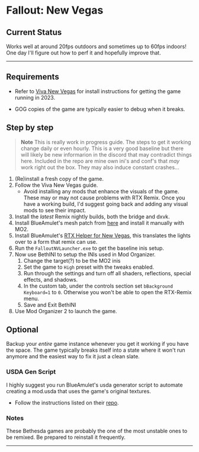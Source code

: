 # Fallout: New Vegas

## Current Status

<!-- Describe how the game functions with the remix modificaitons. Is it wonky and barely playable or could one consider a full playthrough possible? Make sure to warn of any flashing lights! -->

Works well at around 20fps outdoors and sometimes up to 60fps indoors! One day I'll figure out how to perf it and hopefully improve that.

---

## Requirements

<!-- Table of Requirements
| Program | Notes |
| - | - |
| XYZ | Foobar | -->

- Refer to [Viva New Vegas](https://vivanewvegas.moddinglinked.com/index.html) for install instructions for getting the game running in 2023.

- GOG copies of the game are typically easier to debug when it  breaks. 

## Step by step

<!-- List out the steps required to get working. Make sure to refer to the specific game `folders` that each `file` or action takes place in. Refer to the repo as _this_ folder. -->

> **Note**
> This is really work in progress guide. The steps to get it working change daily or even hourly. This is a very good baseline but there will likely be new informarion in the discord that may contradict things here. Included in the repo are mine own ini's and conf's that _may_ work right out the box. They may also induce constant crashes...

1. (Re)install a fresh copy of the game.
2. Follow the Viva New Vegas guide.
    - Avoid installing any mods that enhance the visuals of the game. These may or may not cause problems with RTX Remix. Once you have a working build, I'd suggest going back and adding any visual mods to see their impact.
3. Install the _latest_ Remix nightly builds, both the bridge and dxvk.
4. Install BlueAmulet's mesh patch from [here](https://github.com/BlueAmulet/RTXRemixStuff/blob/main/NewVegas/NewVegas%20RTX%20Mesh%20Patches.zip) and install it manually with MO2.
4. Install BlueAmulet's [RTX Helper for New Vegas](https://github.com/BlueAmulet/NewVegasRTXHelper), this translates the lights over to a form that remix can use.
5. Run the `FalloutNVLauncher.exe` to get the baseline inis setup. 
6. Now use BethINI to setup the INIs used in Mod Organizer. 
    1. Change the target(?) to be the MO2 inis
    2. Set the game to `High` preset with the tweaks enabled. 
    3. Run through the settings and turn off all shaders, reflections, special effects, and shadows. 
    4. In the custom tab, under the controls section set `bBackground Keyboard=1` to `0`. Otherwise you won't be able to open the RTX-Remix menu.
    5. Save and Exit BethINI
6. Use Mod Organizer 2 to launch the game. 

## Optional

<!-- Describe any optional programs or steps here. Commonly, it's adding an `asi` mod to the game requiring this brief discription:

Widescreen fix:
> This game has a Widescreenfix available! This greatly enhances the core game to improve compatiablity with modern systems and allows for easy window mode amoung other things. In order to use both RTXRemix and the Widescreenfix, rename `d3d9.dll` from the RTXRemix files to `d3d9.asi`. You can configure the Widescreenfix in the `scripts` folder.

Silentpatch:
> This game has a Silentpatch available! This greatly enhances the core game to improve compatiablity with modern systems and allows for easy window mode amoung other things. In order to use both RTXRemix and the Silentpatch, rename `d3d9.dll` from the RTXRemix files to `d3d9.asi`. You can configure Silentpatch in the `scripts` folder. -->

Backup your _entire_ game instance whenever you get it working if you have the space. The game typically breaks itself into a state where it won't run anymore and the easiest way to fix it just a clean slate.

### USDA Gen Script
I highly suggest you run BlueAmulet's usda generator script to automate creating a mod.usda that uses the game's original textures. 
- Follow the instructions listed on their [repo](https://github.com/BlueAmulet/RTXRemixStuff/tree/main/NewVegas). 

### Notes

<!-- List things things that don't fit anywhere else. --> 

These Bethesda games are probably the one of the most unstable ones to be remixed. Be prepared to reinstall it frequently.

---